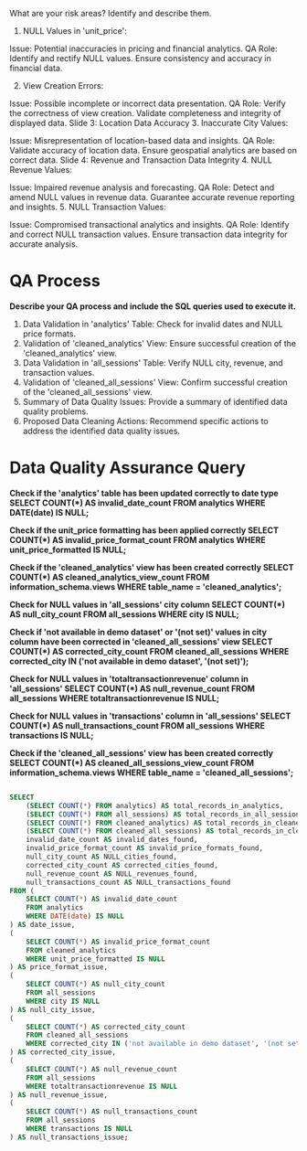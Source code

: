 What are your risk areas? Identify and describe them.


1. NULL Values in 'unit_price':

Issue: Potential inaccuracies in pricing and financial analytics.
QA Role:
Identify and rectify NULL values.
Ensure consistency and accuracy in financial data.

2. View Creation Errors:

Issue: Possible incomplete or incorrect data presentation.
QA Role:
Verify the correctness of view creation.
Validate completeness and integrity of displayed data.
Slide 3: Location Data Accuracy
3. Inaccurate City Values:

Issue: Misrepresentation of location-based data and insights.
QA Role:
Validate accuracy of location data.
Ensure geospatial analytics are based on correct data.
Slide 4: Revenue and Transaction Data Integrity
4. NULL Revenue Values:

Issue: Impaired revenue analysis and forecasting.
QA Role:
Detect and amend NULL values in revenue data.
Guarantee accurate revenue reporting and insights.
5. NULL Transaction Values:

Issue: Compromised transactional analytics and insights.
QA Role:
Identify and correct NULL transaction values.
Ensure transaction data integrity for accurate analysis.

# QA Process 
__Describe your QA process and include the SQL queries used to execute it.__  
 
1. Data Validation in 'analytics' Table: Check for invalid dates and NULL price formats.
2. Validation of 'cleaned_analytics' View: Ensure successful creation of the 'cleaned_analytics' view.
3. Data Validation in 'all_sessions' Table: Verify NULL city, revenue, and transaction values.
4. Validation of 'cleaned_all_sessions' View: Confirm successful creation of the 'cleaned_all_sessions' view.
5. Summary of Data Quality Issues: Provide a summary of identified data quality problems.
6. Proposed Data Cleaning Actions: Recommend specific actions to address the identified data quality issues.






# Data Quality Assurance Query 

 __Check if the 'analytics' table has been updated correctly to date type
SELECT COUNT(*) AS invalid_date_count
FROM analytics
WHERE DATE(date) IS NULL;__ 

__Check if the unit_price formatting has been applied correctly
SELECT COUNT(*) AS invalid_price_format_count
FROM analytics
WHERE unit_price_formatted IS NULL;__ 

__Check if the 'cleaned_analytics' view has been created correctly
SELECT COUNT(*) AS cleaned_analytics_view_count
FROM information_schema.views
WHERE table_name = 'cleaned_analytics';__

__Check for NULL values in 'all_sessions' city column
SELECT COUNT(*) AS null_city_count
FROM all_sessions
WHERE city IS NULL;__ 

__Check if 'not available in demo dataset' or '(not set)' values in city column have been corrected in 'cleaned_all_sessions' view
SELECT COUNT(*) AS corrected_city_count
FROM cleaned_all_sessions
WHERE corrected_city IN ('not available in demo dataset', '(not set)');__

__Check for NULL values in 'totaltransactionrevenue' column in 'all_sessions'
SELECT COUNT(*) AS null_revenue_count
FROM all_sessions
WHERE totaltransactionrevenue IS NULL;__ 

__Check for NULL values in 'transactions' column in 'all_sessions'
SELECT COUNT(*) AS null_transactions_count
FROM all_sessions
WHERE transactions IS NULL;__

__Check if the 'cleaned_all_sessions' view has been created correctly
SELECT COUNT(*) AS cleaned_all_sessions_view_count
FROM information_schema.views
WHERE table_name = 'cleaned_all_sessions';__ 

```sql 

SELECT
    (SELECT COUNT(*) FROM analytics) AS total_records_in_analytics,
    (SELECT COUNT(*) FROM all_sessions) AS total_records_in_all_sessions,
    (SELECT COUNT(*) FROM cleaned_analytics) AS total_records_in_cleaned_analytics,
    (SELECT COUNT(*) FROM cleaned_all_sessions) AS total_records_in_cleaned_all_sessions,
    invalid_date_count AS invalid_dates_found,
    invalid_price_format_count AS invalid_price_formats_found,
    null_city_count AS NULL_cities_found,
    corrected_city_count AS corrected_cities_found,
    null_revenue_count AS NULL_revenues_found,
    null_transactions_count AS NULL_transactions_found
FROM (
    SELECT COUNT(*) AS invalid_date_count
    FROM analytics
    WHERE DATE(date) IS NULL
) AS date_issue,
(
    SELECT COUNT(*) AS invalid_price_format_count
    FROM cleaned_analytics
    WHERE unit_price_formatted IS NULL
) AS price_format_issue,
(
    SELECT COUNT(*) AS null_city_count
    FROM all_sessions
    WHERE city IS NULL
) AS null_city_issue,
(
    SELECT COUNT(*) AS corrected_city_count
    FROM cleaned_all_sessions
    WHERE corrected_city IN ('not available in demo dataset', '(not set)')
) AS corrected_city_issue,
(
    SELECT COUNT(*) AS null_revenue_count
    FROM all_sessions
    WHERE totaltransactionrevenue IS NULL
) AS null_revenue_issue,
(
    SELECT COUNT(*) AS null_transactions_count
    FROM all_sessions
    WHERE transactions IS NULL
) AS null_transactions_issue;

```
  

